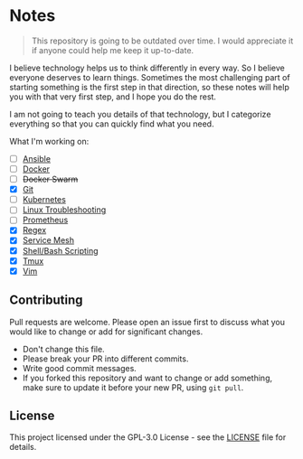 # Notes

> This repository is going to be outdated over time. I would appreciate it if anyone could help me keep it up-to-date.

I believe technology helps us to think differently in every way. So I believe everyone deserves to learn things. Sometimes the most challenging part of starting something is the first step in that direction, so these notes will help you with that very first step, and I hope you do the rest.

I am not going to teach you details of that technology, but I categorize everything so that you can quickly find what you need.

What I'm working on:
- [ ] [Ansible](Tech%20Guide/Ansible/README.md)
- [ ] [Docker](Tech%20Guide/Docker/README.md)
- [ ] ~~Docker Swarm~~
- [x] [Git](Tech%20Guide/Git/README.md)
- [ ] [Kubernetes](Tech%20Guide/Kubernetes/README.md)
- [ ] [Linux Troubleshooting](Tech%20Guide/Linux/README.md)
- [ ] [Prometheus](Tech%20Guide/Prometheus/README.md)
- [x] [Regex](Tech%20Guide/Regex/README.md)
- [x] [Service Mesh](Tech%20Guide/../Tech%20Guide/Service%20Mesh/README.md)
- [x] [Shell/Bash Scripting](Tech%20Guide/Shell-Scripting/README.md)
- [x] [Tmux](Tech%20Guide/Tmux/README.md)
- [x] [Vim](Tech%20Guide/Vim/README.md)

## Contributing
Pull requests are welcome. Please open an issue first to discuss what you would like to change or add for significant changes.
- Don't change this file.
- Please break your PR into different commits.
- Write good commit messages.
- If you forked this repository and want to change or add something, make sure to update it before your new PR, using `git pull`.

## License
This project licensed under the GPL-3.0 License - see the [LICENSE](./LICENSE) file for details.